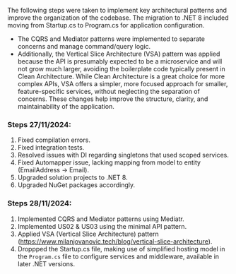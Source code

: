 The following steps were taken to implement key architectural patterns and improve the organization of the codebase. The migration to .NET 8 included moving from Startup.cs to Program.cs for application configuration. 
- The CQRS and Mediator patterns were implemented to separate concerns and manage command/query logic. 
- Additionally, the Vertical Slice Architecture (VSA) pattern was applied because the API is presumably expected to be a microservice and will not grow much larger, avoiding the boilerplate code typically present in Clean Architecture. While Clean Architecture is a great choice for more complex APIs, VSA offers a simpler, more focused approach for smaller, feature-specific services, without neglecting the separation of concerns. These changes help improve the structure, clarity, and maintainability of the application.
  
### Steps 27/11/2024:
1. Fixed compilation errors.
2. Fixed integration tests.
3. Resolved issues with DI regarding singletons that used scoped services.
4. Fixed Automapper issue, lacking mapping from model to entity (EmailAddress -> Email).
5. Upgraded solution projects to .NET 8.
6. Upgraded NuGet packages accordingly.

### Steps 28/11/2024:
1. Implemented CQRS and Mediator patterns using Mediatr.
2. Implemented US02 & US03 using the minimal API pattern.
3. Applied VSA (Vertical Slice Architecture) pattern (https://www.milanjovanovic.tech/blog/vertical-slice-architecture).
4. Droppped the Startup.cs file, making use of simplified hosting model in the `Program.cs` file to configure services and middleware, available in later .NET versions.
